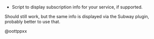 * Script to display subscription info for your service, if supported.

Should still work, but the same info is displayed via the Subway plugin,
probably better to use that.

@oottppxx

